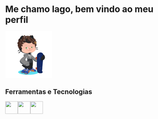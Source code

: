 # Me chamo Iago, bem vindo ao meu perfil 
<img src="https://github.com/iago187/iago187/blob/main/octocat%20iago.png" width="150" height="150"/> 

## Ferramentas e Tecnologias

<img src="https://cdn.jsdelivr.net/gh/devicons/devicon/icons/css3/css3-plain-wordmark.svg" width="40" height="40" /><img src="https://cdn.jsdelivr.net/gh/devicons/devicon/icons/html5/html5-plain-wordmark.svg" width="40" height="40" /><img src="https://cdn.jsdelivr.net/gh/devicons/devicon/icons/java/java-original.svg" width="40" height="40" />


